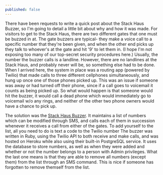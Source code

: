 ```yaml
---
published: false
---
```


There have been requests to write a quick post about the Stack Haus Buzzer, so I'm going to detail a little bit about why and how it was made. For visitors to get to the Stack Haus, there are two different gates that one must be buzzed in at. The gate buzzers are typical- they make a voice call to a specific number that they're been given, and when the other end picks up they talk to whoever's at the gate and hit '9' to let them in. (I hope I'm not exposing too many of our top-secret security procedures here.) Usually, the number the buzzer calls is a landline. However, there are no landlines at the Stack Haus, and probably never will be, so something else had to be done. When I arrived here, the system in place was a routing app (powered by Twilio) that made calls to three different cellphones simultaneously, and hung up once one of those phones picked up. This was an issue if someone was away or had turned off their phone, since if a call goes to voicemail it counts as being picked up. So what would happen is that someone would hit the buzzer, it would call a dead phone which would immediately go to voicemail w/o any rings, and neither of the other two phone owners would have a chance to pick up.

The solution was the [Stack Haus Buzzer](https://github.com/FullStackFoundry/StackHausBuzzer). It maintains a list of numbers which can be modified through SMS, and calls each of them in succession whenever it receives a call from either of the gates. To add yourself to the list, all you need to do is text a code to the Twilio number  The buzzer was written in Ruby, using the Twilio API to both receive and make calls, and was hosted on Heroku while also using their built-in PostgreSQL service. It uses the database to store numbers, as well as when they were added and whether or not the number belongs to a person with Admin privileges. What the last one means is that they are able to remove all numbers (except them) from the list through an SMS command. This is nice if someone has forgotten to remove themself from the list. 